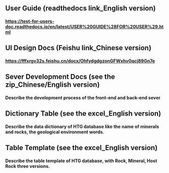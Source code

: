 ## User Guide (readthedocs link_English version)
#### https://test-for-users-doc.readthedocs.io/en/latest/USER%20GUIDE%28FOR%20USER%29.html

## UI Design Docs (Feishu link_Chinese version)
#### https://fffxrgv32s.feishu.cn/docx/OhfydgdgzonGFWxhv0qcj89Gn7e

## Sever Development Docs (see the zip_Chinese/English version)
#### Describe the development process of the front-end and back-end sever

## Dictionary Table (see the excel_English version)
#### Describe the data dictionary of HTG database like the name of minerals and rocks, the geological environment words.

## Table Template (see the excel_English version)
#### Describe the table template of HTG database, with Rock, Mineral, Host Rock three versions.
